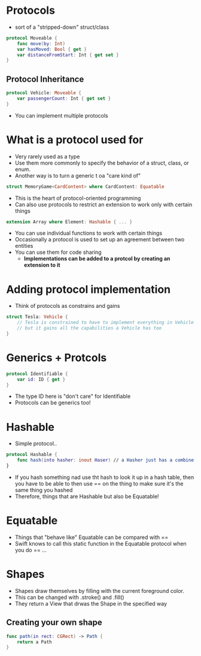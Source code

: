 # Protocols 
- sort of a "stripped-down" struct/class
```swift
protocol Moveable { 
	func move(by: Int)
	var hasMoved: Bool { get }
	var distanceFromStart: Int { get set }
}
```
## Protocol Inheritance
```swift
protocol Vehicle: Moveable { 
	var passengerCount: Int { get set }
}
```
- You can implement multiple protocols 
# What is a protocol used for
- Very rarely used as a type 
- Use them more commonly to specify the behavior of a struct, class, or enum.
- Another way is to turn a generic t oa "care kind of"
```swift
struct MemoryGame<CardContent> where CardContent: Equatable
```
- This is the heart of protocol-oriented programming
- Can also use protocols to restrict an extension to work only with certain things
```swift
extension Array where Element: Hashable { ... }
```
- You can use individual functions to work with certain things
- Occasionally a protocol is used to set up an agreement between two entities
- You can use them for code sharing
	- **Implementations can be added to a protcol by creating an extension to it**
# Adding protocol implementation
- Think of protocols as constrains and gains 
```swift
struct Tesla: Vehicle {
	// Tesla is constrained to have to implement everything in Vehicle
	// but it gains all the capabilities a Vehicle has too
}
```
# Generics + Protcols 
```swift
protocol Identifiable {
	var id: ID { get }
}
```
- The type ID here is "don't care" for Identifiable
- Protocols can be generics too!
# Hashable
- Simple protocol..
```swift
protocol Hashable {
	func hash(into hasher: inout Haser) // a Hasher just has a combine(...) func on it
}
```
- If you hash something nad use tht hash to look it up in a hash table, then you have to be able to then use == on the thing to make sure it's the same thing you hashed
- Therefore, things that are Hashable but also be Equatable!
# Equatable
- Things that "behave like" Equatable can be compared with == 
- Swift knows to call this static function in the Equatable protocol when you do == ... 
# Shapes
- Shapes draw themselves by filling with the current foreground color.
- This can be changed with .stroke() and .fill()
- They return a View that drwas the Shape in the specified way
## Creating your own shape
```swift
func path(in rect: CGRect) -> Path {
	return a Path
}
```
